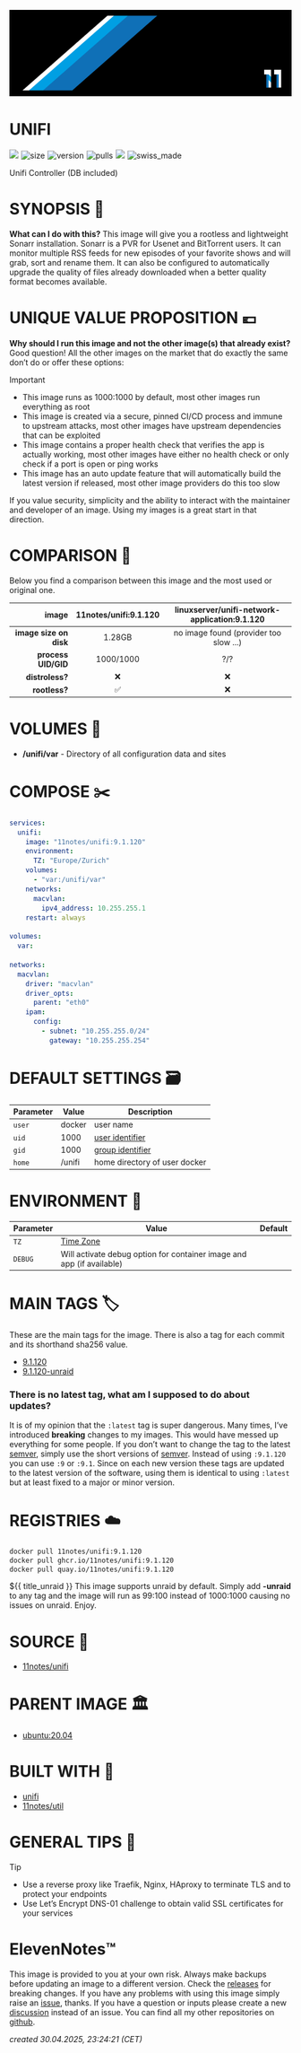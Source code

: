 ![banner](https://github.com/11notes/defaults/blob/main/static/img/banner.png?raw=true)

# UNIFI
[<img src="https://img.shields.io/badge/github-source-blue?logo=github&color=040308">](https://github.com/11notes/docker-UNIFI)![5px](https://github.com/11notes/defaults/blob/main/static/img/transparent5x2px.png?raw=true)![size](https://img.shields.io/docker/image-size/11notes/unifi/9.1.120?color=0eb305)![5px](https://github.com/11notes/defaults/blob/main/static/img/transparent5x2px.png?raw=true)![version](https://img.shields.io/docker/v/11notes/unifi/9.1.120?color=eb7a09)![5px](https://github.com/11notes/defaults/blob/main/static/img/transparent5x2px.png?raw=true)![pulls](https://img.shields.io/docker/pulls/11notes/unifi?color=2b75d6)![5px](https://github.com/11notes/defaults/blob/main/static/img/transparent5x2px.png?raw=true)[<img src="https://img.shields.io/github/issues/11notes/docker-UNIFI?color=7842f5">](https://github.com/11notes/docker-UNIFI/issues)![5px](https://github.com/11notes/defaults/blob/main/static/img/transparent5x2px.png?raw=true)![swiss_made](https://img.shields.io/badge/Swiss_Made-FFFFFF?labelColor=FF0000&logo=data:image/svg%2bxml;base64,PHN2ZyB2ZXJzaW9uPSIxIiB3aWR0aD0iNTEyIiBoZWlnaHQ9IjUxMiIgdmlld0JveD0iMCAwIDMyIDMyIiB4bWxucz0iaHR0cDovL3d3dy53My5vcmcvMjAwMC9zdmciPjxwYXRoIGQ9Im0wIDBoMzJ2MzJoLTMyeiIgZmlsbD0iI2YwMCIvPjxwYXRoIGQ9Im0xMyA2aDZ2N2g3djZoLTd2N2gtNnYtN2gtN3YtNmg3eiIgZmlsbD0iI2ZmZiIvPjwvc3ZnPg==)

Unifi Controller (DB included)

# SYNOPSIS 📖
**What can I do with this?** This image will give you a rootless and lightweight Sonarr installation. Sonarr is a PVR for Usenet and BitTorrent users. It can monitor multiple RSS feeds for new episodes of your favorite shows and will grab, sort and rename them. It can also be configured to automatically upgrade the quality of files already downloaded when a better quality format becomes available.

# UNIQUE VALUE PROPOSITION 💶
**Why should I run this image and not the other image(s) that already exist?** Good question! All the other images on the market that do exactly the same don’t do or offer these options:

> [!IMPORTANT]
>* This image runs as 1000:1000 by default, most other images run everything as root
>* This image is created via a secure, pinned CI/CD process and immune to upstream attacks, most other images have upstream dependencies that can be exploited
>* This image contains a proper health check that verifies the app is actually working, most other images have either no health check or only check if a port is open or ping works
>* This image has an auto update feature that will automatically build the latest version if released, most other image providers do this too slow

If you value security, simplicity and the ability to interact with the maintainer and developer of an image. Using my images is a great start in that direction.

# COMPARISON 🏁
Below you find a comparison between this image and the most used or original one.

| **image** | 11notes/unifi:9.1.120 | linuxserver/unifi-network-application:9.1.120 |
| ---: | :---: | :---: |
| **image size on disk** | 1.28GB | no image found (provider too slow ...) |
| **process UID/GID** | 1000/1000 | ?/? |
| **distroless?** | ❌ | ❌ |
| **rootless?** | ✅ | ❌ |


# VOLUMES 📁
* **/unifi/var** - Directory of all configuration data and sites

# COMPOSE ✂️
```yaml
services:
  unifi:
    image: "11notes/unifi:9.1.120"
    environment:
      TZ: "Europe/Zurich"
    volumes:
      - "var:/unifi/var"
    networks:
      macvlan:
        ipv4_address: 10.255.255.1
    restart: always

volumes:
  var:
  
networks:
  macvlan:
    driver: "macvlan"
    driver_opts:
      parent: "eth0"
    ipam:
      config:
        - subnet: "10.255.255.0/24"
          gateway: "10.255.255.254"
```

# DEFAULT SETTINGS 🗃️
| Parameter | Value | Description |
| --- | --- | --- |
| `user` | docker | user name |
| `uid` | 1000 | [user identifier](https://en.wikipedia.org/wiki/User_identifier) |
| `gid` | 1000 | [group identifier](https://en.wikipedia.org/wiki/Group_identifier) |
| `home` | /unifi | home directory of user docker |

# ENVIRONMENT 📝
| Parameter | Value | Default |
| --- | --- | --- |
| `TZ` | [Time Zone](https://en.wikipedia.org/wiki/List_of_tz_database_time_zones) | |
| `DEBUG` | Will activate debug option for container image and app (if available) | |

# MAIN TAGS 🏷️
These are the main tags for the image. There is also a tag for each commit and its shorthand sha256 value.

* [9.1.120](https://hub.docker.com/r/11notes/unifi/tags?name=9.1.120)
* [9.1.120-unraid](https://hub.docker.com/r/11notes/unifi/tags?name=9.1.120-unraid)

### There is no latest tag, what am I supposed to do about updates?
It is of my opinion that the ```:latest``` tag is super dangerous. Many times, I’ve introduced **breaking** changes to my images. This would have messed up everything for some people. If you don’t want to change the tag to the latest [semver](https://semver.org/), simply use the short versions of [semver](https://semver.org/). Instead of using ```:9.1.120``` you can use ```:9``` or ```:9.1```. Since on each new version these tags are updated to the latest version of the software, using them is identical to using ```:latest``` but at least fixed to a major or minor version.

# REGISTRIES ☁️
```
docker pull 11notes/unifi:9.1.120
docker pull ghcr.io/11notes/unifi:9.1.120
docker pull quay.io/11notes/unifi:9.1.120
```

${{ title_unraid }}
This image supports unraid by default. Simply add **-unraid** to any tag and the image will run as 99:100 instead of 1000:1000 causing no issues on unraid. Enjoy.

# SOURCE 💾
* [11notes/unifi](https://github.com/11notes/docker-UNIFI)

# PARENT IMAGE 🏛️
* [ubuntu:20.04](https://hub.docker.com/_/ubuntu)

# BUILT WITH 🧰
* [unifi](https://community.ui.com/releases/r/network/9.1.120)
* [11notes/util](https://github.com/11notes/docker-util)

# GENERAL TIPS 📌
> [!TIP]
>* Use a reverse proxy like Traefik, Nginx, HAproxy to terminate TLS and to protect your endpoints
>* Use Let’s Encrypt DNS-01 challenge to obtain valid SSL certificates for your services

# ElevenNotes™️
This image is provided to you at your own risk. Always make backups before updating an image to a different version. Check the [releases](https://github.com/11notes/docker-unifi/releases) for breaking changes. If you have any problems with using this image simply raise an [issue](https://github.com/11notes/docker-unifi/issues), thanks. If you have a question or inputs please create a new [discussion](https://github.com/11notes/docker-unifi/discussions) instead of an issue. You can find all my other repositories on [github](https://github.com/11notes?tab=repositories).

*created 30.04.2025, 23:24:21 (CET)*